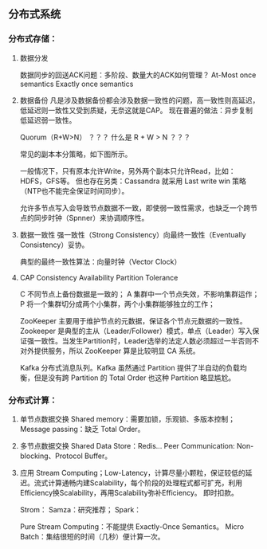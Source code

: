 ## 分布式系统

### 分布式存储：

1. 数据分发

	数据同步的回送ACK问题：多阶段、数量大的ACK如何管理？
		At-Most once semantics
		Exactly once semantics

2. 数据备份
	凡是涉及数据备份都会涉及数据一致性的问题，高一致性则高延迟，低延迟则一致性又受到质疑，无奈这就是CAP。
	现在普遍的做法：异步复制低延迟弱一致性。

	Quorum（R+W>N） ？？？
	什么是 R + W > N ？？？

	常见的副本本分策略，如下图所示。

	一般情况下，只有原本允许Write，另外两个副本只允许Read，比如：HDFS，GFS等。
	但也存在另类：Cassandra 就采用 Last write win 策略（NTP也不能完全保证时间同步）。

	允许多节点写入会导致节点数据不一致，即使弱一致性需求，也缺乏一个跨节点的同步时钟（Spnner）来协调顺序性。

3. 数据一致性
	强一致性（Strong Consistency）向最终一致性（Eventually Consistency）妥协。

	典型的最终一致性算法：向量时钟（Vector Clock）

4. CAP
	Consistency
	Availability
	Partition Tolerance

	C 不同节点上备份数据是一致的；
	A 集群中一个节点失效，不影响集群运作；
	P 将一个集群切分成两个小集群，两个小集群能够独立的工作；

	ZooKeeper 主要用于维护节点的元数据，保证各个节点元数据的一致性。Zookeeper 是典型的主从（Leader/Follower）模式，单点（Leader）写入保证强一致性。当发生Partition时，Leader选举的法定人数必须超过一半否则不对外提供服务，所以 ZooKeeper 算是比较明显 CA 系统。

	Kafka 分布式消息队列。Kafka 虽然通过 Partition 提供了半自动的负载均衡，但是没有跨 Partition 的 Total Order 也这种 Partition 略显尴尬。


### 分布式计算：

1. 单节点数据交换
	Shared memory：需要加锁，乐观锁、多版本控制；
	Message passing：缺乏 Total Order。

2. 多节点数据交换
	Shared Data Store：Redis...
	Peer Communication: Non-blocking、Protocol Buffer。

3. 应用
	Stream Computing；Low-Latency，计算尽量小颗粒，保证较低的延迟。流式计算通畅内建Scalability，每个阶段的处理程式都可扩充，利用Efficiency换Scalability，再用Scalability弥补Efficiency。
	即时扣款。

	Strom：
	Samza：研究推荐；
	Spark：

	Pure Stream Computing：不能提供 Exactly-Once Semantics。
	Micro Batch：集结很短的时间（几秒）便计算一次。

	





